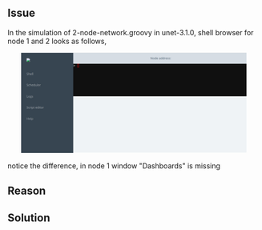 ## Issue

In the simulation of 2-node-network.groovy in unet-3.1.0, shell browser for node 1 and 2 looks as follows,

<p align="center">
  <!--- <img src="Images/Node-1.png" width="450" /> --->
  <img src="Images/Node-2.png" width="450" /> 
</p>

notice the difference, in node 1 window "Dashboards" is missing

## Reason

## Solution

